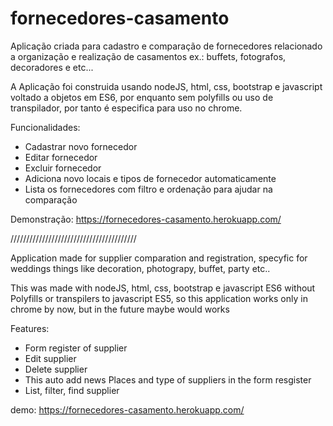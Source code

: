 # fornecedores-casamento

Aplicação criada para cadastro e comparação de fornecedores relacionado a organização e realização de casamentos ex.: buffets, fotografos, decoradores e etc...

 A Aplicação foi construida usando nodeJS, html, css, bootstrap e javascript voltado a objetos em ES6, por enquanto sem polyfills ou uso de transpilador, por tanto é especifica para uso no chrome.

Funcionalidades:
- Cadastrar novo fornecedor
- Editar fornecedor
- Excluir fornecedor
- Adiciona novo locais e tipos de fornecedor automaticamente
- Lista os fornecedores com filtro e ordenação para ajudar na comparação

Demonstração: https://fornecedores-casamento.herokuapp.com/


////////////////////////////////////////

Application made for supplier comparation and registration, specyfic for weddings things like decoration, photograpy, buffet, party etc..   

This was made with nodeJS, html, css, bootstrap e javascript ES6 without Polyfills or transpilers to javascript ES5, so this application works only in chrome by now, but in the future maybe would works 

Features:
- Form register of supplier
- Edit supplier
- Delete supplier
- This auto add news Places and type of suppliers in the form resgister
- List, filter, find supplier

demo: https://fornecedores-casamento.herokuapp.com/
